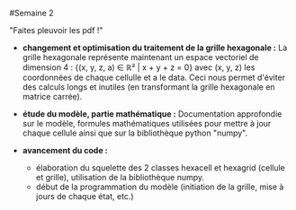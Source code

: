 #Semaine 2 

"Faites pleuvoir les pdf !"

+ **changement et optimisation du traitement de la grille hexagonale :** La grille hexagonale représente maintenant un espace vectoriel de dimension 4 : {(x, y, z, a) ∈ ℝ² | x + y + z = 0} avec (x, y, z) les coordonnées de chaque cellulle et a le data. Ceci nous permet d'éviter des calculs longs et inutiles (en transformant la grille hexagonale en matrice carrée).

+ **étude du modèle, partie mathématique :** Documentation approfondie sur le modèle, formules mathématiques utilisées pour mettre à jour chaque cellule ainsi que sur la bibliothèque python "numpy".

+ **avancement du code :**
  - élaboration du squelette des 2 classes hexacell et hexagrid (cellule et grille), utilisation de la bibliothèque numpy.
  - début de la programmation du modèle (initiation de la grille, mise à jours de chaque état, etc.)
